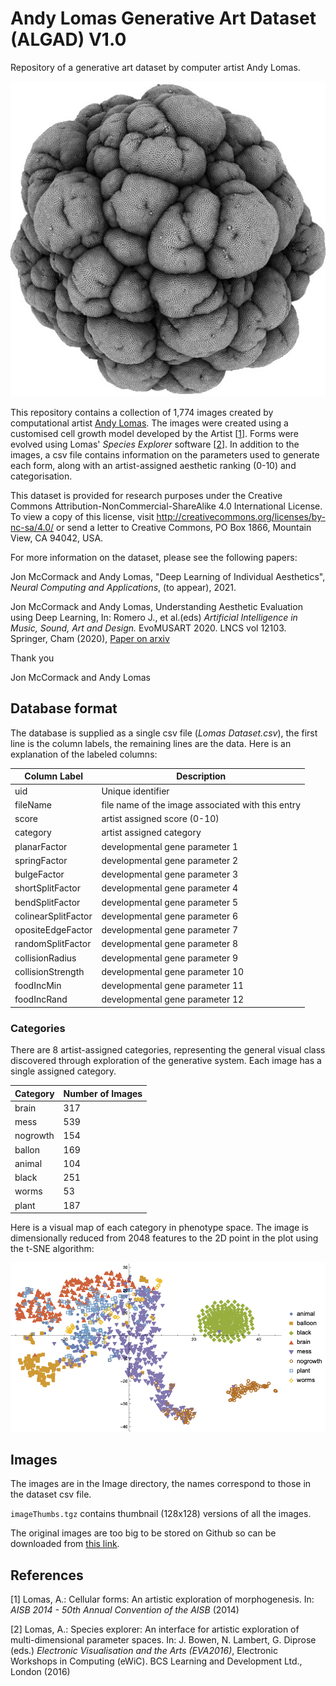# Andy Lomas Generative Art Dataset (ALGAD) V1.0

Repository of a generative art dataset by computer artist Andy Lomas.

![Lomas Image](./Images/LomasImage.jpg)

This repository contains a collection of 1,774 images created by computational artist [Andy Lomas](http://www.andylomas.com/).
The images were created using a customised cell growth model developed by the Artist [[1](#references)].
Forms were evolved using Lomas' *Species Explorer* software [[2](#references)].
In addition to the images, a csv file contains information on the parameters used to generate each form, along with an artist-assigned aesthetic ranking (0-10) and categorisation.

This dataset is provided for research purposes under the Creative Commons Attribution-NonCommercial-ShareAlike 4.0 International License. To view a copy of this license, visit http://creativecommons.org/licenses/by-nc-sa/4.0/ or send a letter to Creative Commons, PO Box 1866, Mountain View, CA 94042, USA.

For more information on the dataset, please see the following papers:

Jon McCormack and Andy Lomas, "Deep Learning of Individual Aesthetics", *Neural Computing and Applications*, (to appear), 2021.

Jon McCormack and Andy Lomas, Understanding Aesthetic Evaluation using Deep Learning, In: Romero J., et al.(eds) *Artificial Intelligence in Music, Sound, Art and Design.* EvoMUSART 2020. LNCS vol 12103. Springer, Cham (2020), [Paper on arxiv](https://arxiv.org/abs/2004.06874)

Thank you

Jon McCormack and Andy Lomas

## Database format
The database is supplied as a single csv file (*Lomas Dataset.csv*), the first line is the column labels, the remaining lines are the data. Here is an explanation of the labeled columns:

Column Label | Description 
------------ | -------------
uid | Unique identifier
fileName | file name of the image associated with this entry
score | artist assigned score (0-10)
category | artist assigned category
planarFactor | developmental gene parameter 1
springFactor | developmental gene parameter 2
bulgeFactor | developmental gene parameter 3
shortSplitFactor | developmental gene parameter 4
bendSplitFactor | developmental gene parameter 5
colinearSplitFactor | developmental gene parameter 6
opositeEdgeFactor | developmental gene parameter 7
randomSplitFactor | developmental gene parameter 8
collisionRadius | developmental gene parameter 9
collisionStrength | developmental gene parameter 10
foodIncMin | developmental gene parameter 11
foodIncRand | developmental gene parameter 12

### Categories
There are 8 artist-assigned categories, representing the general visual class discovered through exploration of the generative system. Each image has a single assigned category.

Category | Number of Images
------------ | -------------
brain | 317
mess | 539
nogrowth | 154
ballon | 169
animal | 104
black | 251
worms | 53
plant | 187

Here is a visual map of each category in phenotype space. The image is dimensionally reduced from 2048 features to the 2D point in the plot using the t-SNE algorithm:

![Phenotype Map by Category](./Images/PhenotypeByCat.png) 



## Images
The images are in the Image directory, the names correspond to those in the dataset csv file.

`imageThumbs.tgz` contains thumbnail (128x128) versions of all the images.

The original images are too big to be stored on Github so can be downloaded from [this link](https://drive.google.com/drive/folders/1JyzATmpVSVD59dXsUd7LhhV0EKtIVivH?usp=sharing).

## References
[1] Lomas, A.: Cellular forms: An artistic exploration of morphogenesis. In: *AISB 2014 - 50th Annual Convention of the AISB* (2014)

[2] Lomas, A.: Species explorer: An interface for artistic exploration of multi-dimensional parameter spaces.   In: J. Bowen, N. Lambert, G. Diprose (eds.) *Electronic Visualisation and the Arts (EVA2016)*, Electronic Workshops in Computing (eWiC). BCS Learning and Development Ltd., London (2016)
